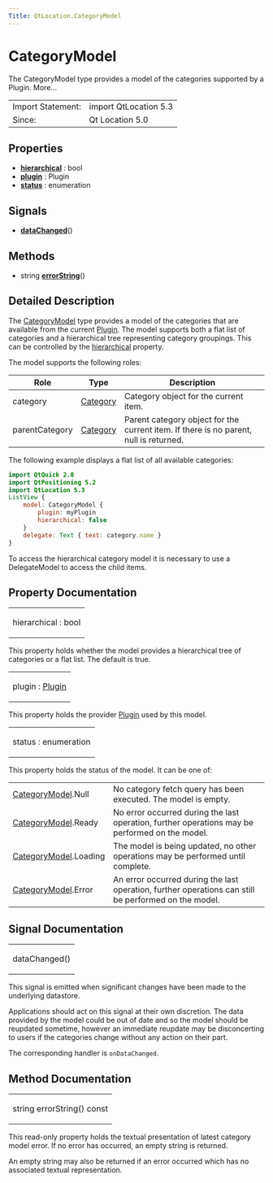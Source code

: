 ```yaml
---
Title: QtLocation.CategoryModel
---
```

        
CategoryModel
=============

<span class="subtitle"></span>
The CategoryModel type provides a model of the categories supported by a Plugin. More...

|                   |                       |
|-------------------|-----------------------|
| Import Statement: | import QtLocation 5.3 |
| Since:            | Qt Location 5.0       |

<span id="properties"></span>
Properties
----------

-   ****[hierarchical](#hierarchical-prop)**** : bool
-   ****[plugin](#plugin-prop)**** : Plugin
-   ****[status](#status-prop)**** : enumeration

<span id="signals"></span>
Signals
-------

-   ****[dataChanged](#dataChanged-signal)****()

<span id="methods"></span>
Methods
-------

-   string ****[errorString](#errorString-method)****()

<span id="details"></span>
Detailed Description
--------------------

The [CategoryModel](index.html) type provides a model of the categories that are available from the current [Plugin](../QtLocation.location-places-qml.md#plugin). The model supports both a flat list of categories and a hierarchical tree representing category groupings. This can be controlled by the [hierarchical](#hierarchical-prop) property.

The model supports the following roles:

| Role           | Type                                                           | Description                                                                           |
|----------------|----------------------------------------------------------------|---------------------------------------------------------------------------------------|
| category       | [Category](../QtLocation.location-cpp-qml.md#category) | Category object for the current item.                                                 |
| parentCategory | [Category](../QtLocation.location-cpp-qml.md#category) | Parent category object for the current item. If there is no parent, null is returned. |

The following example displays a flat list of all available categories:

``` qml
import QtQuick 2.0
import QtPositioning 5.2
import QtLocation 5.3
ListView {
    model: CategoryModel {
        plugin: myPlugin
        hierarchical: false
    }
    delegate: Text { text: category.name }
}
```

To access the hierarchical category model it is necessary to use a DelegateModel to access the child items.

Property Documentation
----------------------

<table>
<colgroup>
<col width="100%" />
</colgroup>
<tbody>
<tr class="odd">
<td><p><span id="hierarchical-prop"></span><span class="name">hierarchical</span> : <span class="type">bool</span></p></td>
</tr>
</tbody>
</table>

This property holds whether the model provides a hierarchical tree of categories or a flat list. The default is true.

<table>
<colgroup>
<col width="100%" />
</colgroup>
<tbody>
<tr class="odd">
<td><p><span id="plugin-prop"></span><span class="name">plugin</span> : <span class="type"><a href="QtLocation.Plugin.md">Plugin</a></span></p></td>
</tr>
</tbody>
</table>

This property holds the provider [Plugin](../QtLocation.location-places-qml.md#plugin) used by this model.

<table>
<colgroup>
<col width="100%" />
</colgroup>
<tbody>
<tr class="odd">
<td><p><span id="status-prop"></span><span class="name">status</span> : <span class="type">enumeration</span></p></td>
</tr>
</tbody>
</table>

This property holds the status of the model. It can be one of:

|                                     |                                                                                                      |
|-------------------------------------|------------------------------------------------------------------------------------------------------|
| [CategoryModel](index.html).Null    | No category fetch query has been executed. The model is empty.                                       |
| [CategoryModel](index.html).Ready   | No error occurred during the last operation, further operations may be performed on the model.       |
| [CategoryModel](index.html).Loading | The model is being updated, no other operations may be performed until complete.                     |
| [CategoryModel](index.html).Error   | An error occurred during the last operation, further operations can still be performed on the model. |

Signal Documentation
--------------------

<table>
<colgroup>
<col width="100%" />
</colgroup>
<tbody>
<tr class="odd">
<td><p><span id="dataChanged-signal"></span><span class="name">dataChanged</span>()</p></td>
</tr>
</tbody>
</table>

This signal is emitted when significant changes have been made to the underlying datastore.

Applications should act on this signal at their own discretion. The data provided by the model could be out of date and so the model should be reupdated sometime, however an immediate reupdate may be disconcerting to users if the categories change without any action on their part.

The corresponding handler is `onDataChanged`.

Method Documentation
--------------------

<table>
<colgroup>
<col width="100%" />
</colgroup>
<tbody>
<tr class="odd">
<td><p><span id="errorString-method"></span><span class="type">string</span> <span class="name">errorString</span>() const</p></td>
</tr>
</tbody>
</table>

This read-only property holds the textual presentation of latest category model error. If no error has occurred, an empty string is returned.

An empty string may also be returned if an error occurred which has no associated textual representation.

